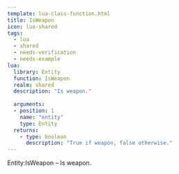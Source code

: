 ```yaml
---
template: lua-class-function.html
title: IsWeapon
icon: lua-shared
tags:
  - lua
  - shared
  - needs-verification
  - needs-example
lua:
  library: Entity
  function: IsWeapon
  realm: shared
  description: "Is weapon."
  
  arguments:
  - position: 1
    name: "entity"
    type: Entity
  returns:
    - type: boolean
      description: "True if weapon, false otherwise."
---
```


<div class="lua__search__keywords">
Entity:IsWeapon &#x2013; Is weapon.
</div>
